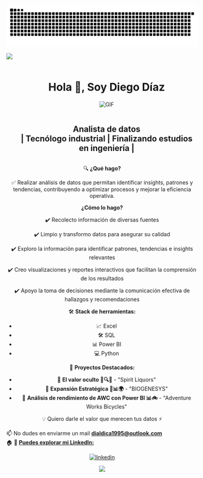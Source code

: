 <p align="center">
	<img src="https://github.com/7oSkaaa/7oSkaaa/blob/output/github-contribution-grid-snake.svg?" alt="Snake Game"/>
</p>

<!--horizontal divider(gradiant)-->
<img src="https://user-images.githubusercontent.com/73097560/115834477-dbab4500-a447-11eb-908a-139a6edaec5c.gif">

<!--h1 without bottom border-->
<div id="user-content-toc">
  <ul align="center">
    <summary><h1 style="display: inline-block">Hola 👋, Soy Diego Díaz</h1></summary>
	  <a target="_blank" align="center">
  <img align="center" top="500" height="300" width="400" alt="GIF" src="https://media.giphy.com/media/SWoSkN6DxTszqIKEqv/giphy.gif">
  </ul>
</div>

<!--h2 without bottom border-->
<div id="user-content-toc">
  <ul align="center">
    <summary><h2 style="display: inline-block">Analista de datos <br>
	    | Tecnólogo industrial | Finalizando estudios en ingeniería |</h2></summary>
  </ul>
</div>

<!--Intro start-->

🔍 **¿Qué hago?**  

✅ Realizar análisis de datos que permitan identificar insights, patrones y tendencias, contribuyendo a optimizar procesos y mejorar la eficiencia operativa. 


**¿Cómo lo hago?**

✔️ Recolecto información de diversas fuentes

✔️ Limpio y transformo datos para asegurar su calidad

✔️ Exploro la información para identificar patrones, tendencias e insights relevantes

✔️ Creo visualizaciones y reportes interactivos que facilitan la comprensión de los resultados

✔️ Apoyo la toma de decisiones mediante la comunicación efectiva de hallazgos y recomendaciones


🛠️ **Stack de herramientas:**  
- 📈 Excel
- 🛠️ SQL  
- 📊 Power BI
- 💻 Python  


🚀 **Proyectos Destacados:**  
- 🤖 **El valor oculto 🍹🔍💎** - "Spirit Liquors"  
- 🦠 **Expansión Estratégica 💊📊🌍** - "BIOGENESYS"  
- 🚴 **Análisis de rendimiento de AWC con Power BI 📊🚲** - "Adventure Works Bicycles"  


💡 Quiero darle el valor que merecen tus datos ⚡

📫 No dudes en enviarme un mail **dialdica1995@outlook.com**  
🏠 🚀 **[Puedes explorar mi LinkedIn:](www.linkedin.com/in/diegoalejandrodiaz81516)**  

<!--Intro end-->


<!--icons and links-->
<p align="center">
<a href="www.linkedin.com/in/diegoalejandrodiaz81516" target="blank">
<img align="center" src="https://user-images.githubusercontent.com/88904952/234979284-68c11d7f-1acc-4f0c-ac78-044e1037d7b0.png" alt="linkedin" height="50" width="50" />
</a>
</p>

<!--profile visit count-->
<div align="center">


<!--horizontal divider(gradiant)-->
<img src="https://user-images.githubusercontent.com/73097560/115834477-dbab4500-a447-11eb-908a-139a6edaec5c.gif">


